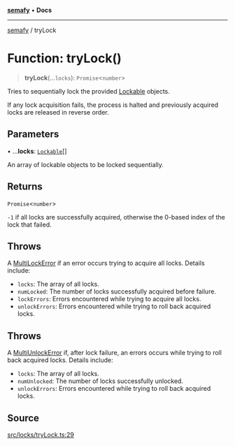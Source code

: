 [**semafy**](../README.md) • **Docs**

***

[semafy](../globals.md) / tryLock

# Function: tryLock()

> **tryLock**(...`locks`): `Promise`\<`number`\>

Tries to sequentially lock the provided [Lockable](../interfaces/Lockable.md) objects.

If any lock acquisition fails, the process is halted
and previously acquired locks are released in reverse order.

## Parameters

• ...**locks**: [`Lockable`](../interfaces/Lockable.md)[]

An array of lockable objects to be locked sequentially.

## Returns

`Promise`\<`number`\>

`-1` if all locks are successfully acquired, otherwise the 0-based index of the lock that failed.

## Throws

A [MultiLockError](../classes/MultiLockError.md) if an error occurs trying to acquire all
locks. Details include:
 - `locks`: The array of all locks.
 - `numLocked`: The number of locks successfully acquired before failure.
 - `lockErrors`: Errors encountered while trying to acquire all locks.
 - `unlockErrors`: Errors encountered while trying to roll back acquired locks.

## Throws

A [MultiUnlockError](../classes/MultiUnlockError.md) if, after lock failure, an errors occurs
while trying to roll back acquired locks. Details include:
 - `locks`: The array of all locks.
 - `numUnlocked`: The number of locks successfully unlocked.
 - `unlockErrors`: Errors encountered while trying to roll back acquired locks.

## Source

[src/locks/tryLock.ts:29](https://github.com/havelessbemore/semafy/blob/24a3ea8dcb70f91d58fc18f17dc96fd55aaef829/src/locks/tryLock.ts#L29)
